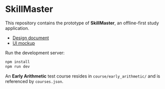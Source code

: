 # SkillMaster

This repository contains the prototype of **SkillMaster**, an offline-first study application.

- [Design document](docs/design_doc.md)
- [UI mockup](docs/mockup.html)

Run the development server:

```bash
npm install
npm run dev
```

An **Early Arithmetic** test course resides in `course/early_arithmetic/` and is referenced by `courses.json`.

